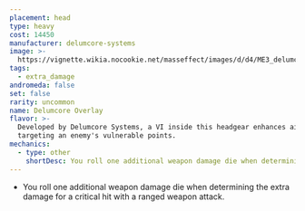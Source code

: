 ```yaml
---
placement: head
type: heavy
cost: 14450
manufacturer: delumcore-systems
image: >-
  https://vignette.wikia.nocookie.net/masseffect/images/d/d4/ME3_delumcore_overlay.png/revision/latest/scale-to-width-down/115?cb=20120312191745
tags:
  - extra_damage
andromeda: false
set: false
rarity: uncommon
name: Delumcore Overlay
flavor: >-
  Developed by Delumcore Systems, a VI inside this headgear enhances aim when
  targeting an enemy's vulnerable points.
mechanics:
  - type: other
    shortDesc: You roll one additional weapon damage die when determining the extra damage for a critical hit with a ranged weapon attack.
---
```

- You roll one additional weapon damage die when determining the extra damage for a critical hit
with a ranged weapon attack.
